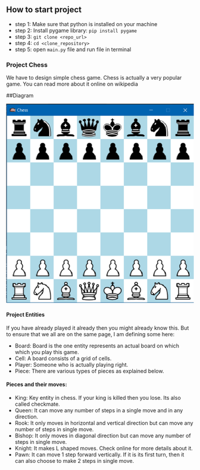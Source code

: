 ## How to start project
* step 1: Make sure that python is installed on your machine
* step 2: Install pygame library: `pip install pygame`
* step 3: `git clone <repo_url> `
* step 4: `cd <clone_repository> `
* step 5: open `main.py` file and run file in terminal

### Project Chess 
We have to design simple chess game. Chess is actually a very popular game. You can read more about it online on wikipedia

##Diagram

![Image of chess](./image/readmeimage.png)
 
#### Project Entities
If you have already played it already then you might already know this. But to ensure that we all are on the same page, I am defining some here:
* Board: Board is the one entity represents an actual board on which which you play this game.
* Cell: A board consists of a grid of cells.
* Player: Someone who is actually playing right.
* Piece: There are various types of pieces as explained below.

#### Pieces and their moves:
* King: Key entity in chess. If your king is killed then you lose. Its also called checkmate.
* Queen: It can move any number of steps in a single move and in any direction.
* Rook: It only moves in horizontal and vertical direction but can move any number of steps in single move.
* Bishop: It only moves in diagonal direction but can move any number of steps in single move.
* Knight: It makes L shaped moves. Check online for more details about it.
* Pawn: It can move 1 step forward vertically. If it is its first turn, then it can also choose to make 2 steps in single move.  



